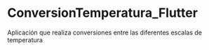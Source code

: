 # ConversionTemperatura_Flutter
Aplicación que realiza conversiones entre las diferentes escalas de temperatura
